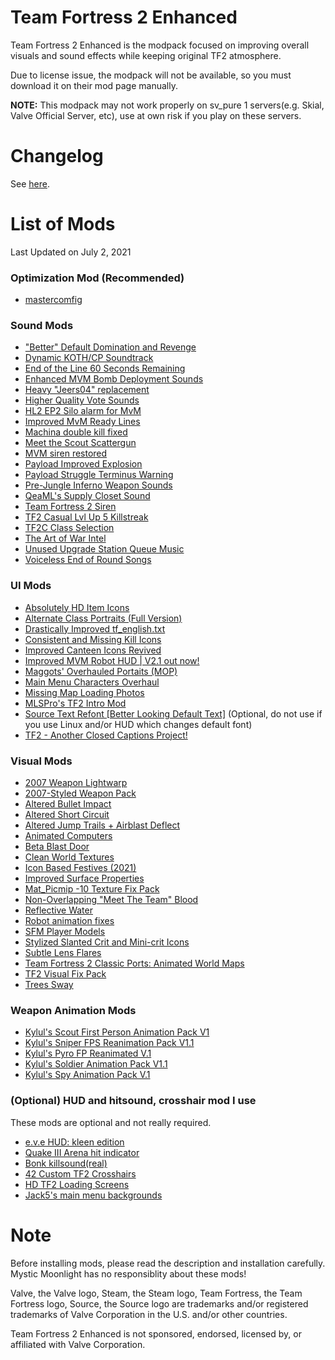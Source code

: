# Team Fortress 2 Enhanced 
Team Fortress 2 Enhanced is the modpack focused on improving overall visuals and sound effects while keeping original TF2 atmosphere.

Due to license issue, the modpack will not be available, so you must download it on their mod page manually.

**NOTE:** This modpack may not work properly on sv_pure 1 servers(e.g. Skial, Valve Official Server, etc), use at own risk if you play on these servers.

# Changelog
See [here](https://github.com/MysticMoonlight/TF2-Enhanced/blob/main/CHANGELOG.md).

# List of Mods
Last Updated on July 2, 2021

### Optimization Mod (Recommended)
- [mastercomfig](https://mastercomfig.com)

### Sound Mods
- ["Better" Default Domination and Revenge](https://gamebanana.com/sounds/54940)
- [Dynamic KOTH/CP Soundtrack](https://gamebanana.com/sounds/53977)
- [End of the Line 60 Seconds Remaining](https://gamebanana.com/sounds/26394)
- [Enhanced MVM Bomb Deployment Sounds](https://gamebanana.com/sounds/33388)
- [Heavy "Jeers04" replacement](https://gamebanana.com/sounds/50373)
- [Higher Quality Vote Sounds](https://gamebanana.com/sounds/48141)
- [HL2 EP2 Silo alarm for MvM](https://gamebanana.com/sounds/19645)
- [Improved MvM Ready Lines](https://gamebanana.com/sounds/23729)
- [Machina double kill fixed](https://gamebanana.com/sounds/16244)
- [Meet the Scout Scattergun](https://gamebanana.com/sounds/55399)
- [MVM siren restored](https://gamebanana.com/sounds/48510)
- [Payload Improved Explosion](https://gamebanana.com/sounds/10212)
- [Payload Struggle Terminus Warning](https://gamebanana.com/sounds/53979)
- [Pre-Jungle Inferno Weapon Sounds](https://gamebanana.com/sounds/39140)
- [QeaML's Supply Closet Sound](https://gamebanana.com/sounds/32143)
- [Team Fortress 2 Siren](https://gamebanana.com/sounds/48875)
- [TF2 Casual Lvl Up 5 Killstreak](https://gamebanana.com/sounds/49214)
- [TF2C Class Selection](https://gamebanana.com/sounds/54000)
- [The Art of War Intel](https://gamebanana.com/sounds/21966)
- [Unused Upgrade Station Queue Music](https://gamebanana.com/sounds/50979)
- [Voiceless End of Round Songs](https://gamebanana.com/sounds/30727)

### UI Mods
- [Absolutely HD Item Icons](https://gamebanana.com/mods/316151)
- [Alternate Class Portraits (Full Version)](https://gamebanana.com/mods/26024)
- [Drastically Improved tf_english.txt](https://gamebanana.com/mods/314843)
- [Consistent and Missing Kill Icons](https://gamebanana.com/mods/25953)
- [Improved Canteen Icons Revived](https://gamebanana.com/mods/25843)
- [Improved MVM Robot HUD | V2.1 out now!](https://gamebanana.com/mods/25178)
- [Maggots' Overhauled Portaits (MOP) ](https://gamebanana.com/mods/26478)
- [Main Menu Characters Overhaul](https://gamebanana.com/mods/294786)
- [Missing Map Loading Photos](https://gamebanana.com/mods/7494)
- [MLSPro's TF2 Intro Mod](https://gamebanana.com/mods/311302)
- [Source Text Refont [Better Looking Default Text]](https://gamebanana.com/mods/314848) (Optional, do not use if you use Linux and/or HUD which changes default font)
- [TF2 - Another Closed Captions Project!](https://gamebanana.com/mods/25151)

### Visual Mods
- [2007 Weapon Lightwarp](https://gamebanana.com/mods/205352)
- [2007-Styled Weapon Pack](https://gamebanana.com/mods/198560)
- [Altered Bullet Impact](https://gamebanana.com/mods/12384)
- [Altered Short Circuit](https://gamebanana.com/mods/11900)
- [Altered Jump Trails + Airblast Deflect](https://gamebanana.com/mods/11896)
- [Animated Computers](https://gamebanana.com/mods/199838)
- [Beta Blast Door](https://gamebanana.com/mods/199779)
- [Clean World Textures](https://gamebanana.com/mods/7588)
- [Icon Based Festives (2021)](https://gamebanana.com/mods/314047)
- [Improved Surface Properties](https://gamebanana.com/mods/36744)
- [Mat_Picmip -10 Texture Fix Pack](https://gamebanana.com/mods/198036)
- [Non-Overlapping "Meet The Team" Blood](https://gamebanana.com/mods/12372)
- [Reflective Water](https://gamebanana.com/mods/7560)
- [Robot animation fixes](https://gamebanana.com/mods/206443)
- [SFM Player Models](https://gamebanana.com/mods/198801)
- [Stylized Slanted Crit and Mini-crit Icons](https://gamebanana.com/mods/12255)
- [Subtle Lens Flares](https://gamebanana.com/mods/11865)
- [Team Fortress 2 Classic Ports: Animated World Maps](https://gamebanana.com/mods/7561)
- [TF2 Visual Fix Pack](https://github.com/agrastiOs/Ultimate-TF2-Visual-Fix-Pack/releases)
- [Trees Sway](https://gamebanana.com/mods/36719)

### Weapon Animation Mods
- [Kylul's Scout First Person Animation Pack V1](https://gamebanana.com/mods/206351)
- [Kylul's Sniper FPS Reanimation Pack V1.1](https://gamebanana.com/mods/206369)
- [Kylul's Pyro FP Reanimated V.1](https://gamebanana.com/mods/206311)
- [Kylul's Soldier Animation Pack V1.1](https://gamebanana.com/mods/206373)
- [Kylul's Spy Animation Pack V.1](https://gamebanana.com/mods/307980)

### (Optional) HUD and hitsound, crosshair mod I use
These mods are optional and not really required.
- [e.v.e HUD: kleen edition](https://gamebanana.com/mods/293211)
- [Quake III Arena hit indicator](https://gamebanana.com/sounds/21865)
- [Bonk killsound(real)](https://gamebanana.com/sounds/46728)
- [42 Custom TF2 Crosshairs](https://gamebanana.com/mods/12523)
- [HD TF2 Loading Screens](https://gamebanana.com/mods/285046)
- [Jack5's main menu backgrounds](https://gamebanana.com/mods/25578)

# Note
Before installing mods, please read the description and installation carefully. Mystic Moonlight has no responsiblity about these mods!

Valve, the Valve logo, Steam, the Steam logo, Team Fortress, the Team Fortress logo, Source, the Source logo are trademarks and/or registered trademarks of Valve Corporation in the U.S. and/or other countries.

Team Fortress 2 Enhanced is not sponsored, endorsed, licensed by, or affiliated with Valve Corporation. 
